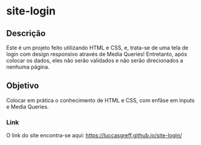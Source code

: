 # site-login

## Descrição
Este é um projeto feito utilizando HTML e CSS, e, trata-se de uma tela de login com design responsivo através de Media Queries! Entretanto, após colocar os dados, eles não serão validados e não serão direcionados a nenhuma página.

## Objetivo
Colocar em prática o conhecimento de HTML e CSS, com enfâse em inputs e Media Queries.

### Link
O link do site encontra-se aqui: https://luccasgreff.github.io/site-login/


 
